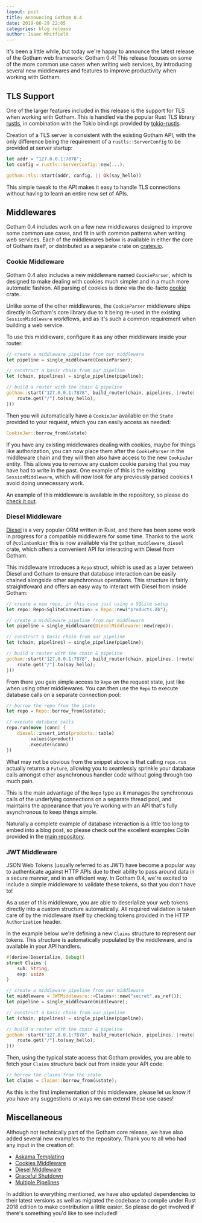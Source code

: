 ```yaml
---
layout: post
title: Announcing Gotham 0.4
date: 2019-06-29 22:05
categories: blog release
author: Isaac Whitfield
---
```


It's been a little while, but today we're happy to announce the latest release
of the Gotham web framework: Gotham 0.4! This release focuses on some of the
more common use cases when writing web services, by introducing several new
middlewares and features to improve productivity when working with Gotham.

## TLS Support

One of the larger features included in this release is the support for TLS
when working with Gotham. This is handled via the popular Rust TLS library
[rustls](https://github.com/ctz/rustls), in combination with the Tokio
bindings provided by [tokio-rustls](https://github.com/quininer/tokio-rustls).

Creation of a TLS server is consistent with the existing Gotham API, with
the only difference being the requirement of a `rustls::ServerConfig` to
be provided at server startup:

```rust
let addr = "127.0.0.1:7878";
let config = rustls::ServerConfig::new(...);

gotham::tls::start(addr, config, || Ok(say_hello))
```

This simple tweak to the API makes it easy to handle TLS connections without
having to learn an entire new set of APIs.

## Middlewares

Gotham 0.4 includes work on a few new middlewares designed to improve some
common use cases, and fit in with common patterns when writing web services.
Each of the middlewares below is available in either the core of Gotham
itself, or distributed as a separate crate on [crates.io](http://crates.io/).

### Cookie Middleware

Gotham 0.4 also includes a new middleware named `CookieParser`, which is
designed to make dealing with cookies much simpler and in a much more
automatic fashion. All parsing of cookies is done via the de-facto
[cookie](https://github.com/alexcrichton/cookie-rs) crate.

Unlike some of the other middlewares, the `CookieParser` middleware ships
directly in Gotham's core library due to it being re-used in the existing
`SessionMiddleware` workflows, and as it's such a common requirement when
building a web service.

To use this middleware, configure it as any other middleware inside your
router:

```rust
// create a middleware pipeline from our middleware
let pipeline = single_middleware(CookieParser);

// construct a basic chain from our pipeline
let (chain, pipelines) = single_pipeline(pipeline);

// build a router with the chain & pipeline
gotham::start("127.0.0.1:7878", build_router(chain, pipelines, |route| {
    route.get("/").to(say_hello);
}))
```

Then you will automatically have a `CookieJar` available on the `State`
provided to your request, which you can easily access as needed:

```rust
CookieJar::borrow_from(&state)
```

If you have any existing middlewares dealing with cookies, maybe for
things like authorization, you can now place them after the `CookieParser`
in the middleware chain and they will then also have access to the new
`CookieJar` entity. This allows you to remove any custom cookie parsing
that you may have had to write in the past. One example of this is the
existing `SessionMiddleware`, which will now look for any previously
parsed cookies t avoid doing unnecessary work.

An example of this middleware is available in the repository, so please
do [check it out](https://github.com/gotham-rs/gotham/tree/master/examples/cookies/introduction).

### Diesel Middleware

[Diesel](https://github.com/diesel-rs/diesel) is a very popular ORM
written in Rust, and there has been some work in progress for a compatible
middleware for some time. Thanks to the work of `@colinbankier` this
is now available via the `gotham_middleware_diesel` crate, which offers
a convenient API for interacting with Diesel from Gotham.

This middleware introduces a `Repo` struct, which is used as a layer
between Diesel and Gotham to ensure that database interaction can be
easily chained alongside other asynchronous operations. This structure
is fairly straightfoward and offers an easy way to interact with Diesel
from inside Gotham:

```rust
// create a new repo, in this case just using a SQLite setup
let repo: Repo<SqliteConnection> = Repo::new("products.db");

// create a middleware pipeline from our middleware
let pipeline = single_middleware(DieselMiddleware::new(repo));

// construct a basic chain from our pipeline
let (chain, pipelines) = single_pipeline(pipeline);

// build a router with the chain & pipeline
gotham::start("127.0.0.1:7878", build_router(chain, pipelines, |route| {
    route.get("/").to(say_hello);
}))
```

From there you gain simple access to `Repo` on the request state, just
like when using other middlewares. You can then use the `Repo` to execute
database calls on a separate connection pool:

```rust
// borrow the repo from the state
let repo = Repo::borrow_from(&state);

// execute database calls
repo.run(move |conn| {
    diesel::insert_into(products::table)
        .values(&product)
        .execute(&conn)
})
```

What may not be obvious from the snippet above is that calling `repo.run`
actually returns a `Future`, allowing you to seamlessly sprinkle your
database calls amongst other asynchronous handler code without going
through too much pain.

This is the main advantage of the `Repo` type as it manages the
synchronous calls of the underlying connections on a separate thread
pool, and maintains the appearance that you're working with an API
that's fully asynchronous to keep things simple.

Naturally a complete example of database interaction is a little too
long to embed into a blog post, so please check out the excellent
examples Colin provided in the [main repository](https://github.com/gotham-rs/gotham/tree/master/examples/diesel).

### JWT Middleware

JSON Web Tokens (usually referred to as JWT) have become a popular
way to authenticate against HTTP APIs due to their ability to pass
around data in a secure manner, and in an efficient way. In Gotham
0.4, we're excited to include a simple middleware to validate these
tokens, so that you don't have to!

As a user of this middleware, you are able to deserialize your web
tokens directly into a custom structure automatically. All required
validation is taken care of by the middleware itself by checking
tokens provided in the HTTP `Authorization` header.

In the example below we're defining a new `Claims` structure to
represent our tokens. This structure is automatically populated
by the middleware, and is available in your API handlers.

```rust
#[derive(Deserialize, Debug)]
struct Claims {
    sub: String,
    exp: usize
}

// create a middleware pipeline from our middleware
let middleware = JWTMiddleware::<Claims>::new("secret".as_ref());
let pipeline = single_middleware(middleware);

// construct a basic chain from our pipeline
let (chain, pipelines) = single_pipeline(pipeline);

// build a router with the chain & pipeline
gotham::start("127.0.0.1:7878", build_router(chain, pipelines, |route| {
    route.get("/").to(say_hello);
}))
```

Then, using the typical state access that Gotham provides, you are
able to fetch your `Claims` structure back out from inside your API
code:

```rust
// borrow the claims from the state
let claims = Claims::borrow_from(&state);
```

As this is the first implementation of this middleware, please let us
know if you have any suggestions or ways we can extend these use cases!

## Miscellaneous

Although not technically part of the Gotham core release, we have also
added several new examples to the repository. Thank you to all who had
any input in the creation of:

- [Askama Templating](https://github.com/gotham-rs/gotham/tree/master/examples/templating/askama)
- [Cookies Middleware](https://github.com/gotham-rs/gotham/tree/master/examples/cookies/introduction)
- [Diesel Middleware](https://github.com/gotham-rs/gotham/tree/master/examples/diesel)
- [Graceful Shutdown](https://github.com/gotham-rs/gotham/tree/master/examples/hello_world_until)
- [Multiple Pipelines](https://github.com/gotham-rs/gotham/tree/master/examples/middleware/multiple_pipelines)

In addition to everything mentioned, we have also updated dependencies to
their latest versions as well as migrated the codebase to compile under
Rust 2018 edition to make contribution a little easier. So please do
get involved if there's something you'd like to see included!

